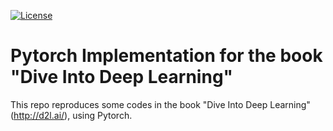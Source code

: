 [![License](https://img.shields.io/badge/License-Apache%202.0-blue.svg)](https://opensource.org/licenses/Apache-2.0)

# Pytorch Implementation for the book "Dive Into Deep Learning"
This repo reproduces some codes in the book "Dive Into Deep Learning" (http://d2l.ai/), using Pytorch.
